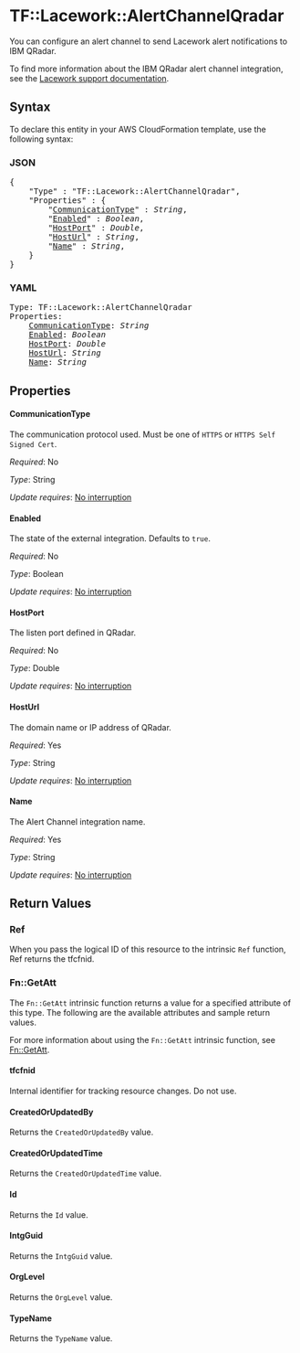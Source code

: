 # TF::Lacework::AlertChannelQradar

You can configure an alert channel to send Lacework alert notifications to IBM QRadar.

To find more information about the IBM QRadar alert channel integration, see the [Lacework support documentation](https://support.lacework.com/hc/en-us/articles/360056898693-IBM-QRadar).

## Syntax

To declare this entity in your AWS CloudFormation template, use the following syntax:

### JSON

<pre>
{
    "Type" : "TF::Lacework::AlertChannelQradar",
    "Properties" : {
        "<a href="#communicationtype" title="CommunicationType">CommunicationType</a>" : <i>String</i>,
        "<a href="#enabled" title="Enabled">Enabled</a>" : <i>Boolean</i>,
        "<a href="#hostport" title="HostPort">HostPort</a>" : <i>Double</i>,
        "<a href="#hosturl" title="HostUrl">HostUrl</a>" : <i>String</i>,
        "<a href="#name" title="Name">Name</a>" : <i>String</i>,
    }
}
</pre>

### YAML

<pre>
Type: TF::Lacework::AlertChannelQradar
Properties:
    <a href="#communicationtype" title="CommunicationType">CommunicationType</a>: <i>String</i>
    <a href="#enabled" title="Enabled">Enabled</a>: <i>Boolean</i>
    <a href="#hostport" title="HostPort">HostPort</a>: <i>Double</i>
    <a href="#hosturl" title="HostUrl">HostUrl</a>: <i>String</i>
    <a href="#name" title="Name">Name</a>: <i>String</i>
</pre>

## Properties

#### CommunicationType

The communication protocol used. Must be one of `HTTPS` or `HTTPS Self Signed Cert`.

_Required_: No

_Type_: String

_Update requires_: [No interruption](https://docs.aws.amazon.com/AWSCloudFormation/latest/UserGuide/using-cfn-updating-stacks-update-behaviors.html#update-no-interrupt)

#### Enabled

The state of the external integration. Defaults to `true`.

_Required_: No

_Type_: Boolean

_Update requires_: [No interruption](https://docs.aws.amazon.com/AWSCloudFormation/latest/UserGuide/using-cfn-updating-stacks-update-behaviors.html#update-no-interrupt)

#### HostPort

The listen port defined in QRadar.

_Required_: No

_Type_: Double

_Update requires_: [No interruption](https://docs.aws.amazon.com/AWSCloudFormation/latest/UserGuide/using-cfn-updating-stacks-update-behaviors.html#update-no-interrupt)

#### HostUrl

The domain name or IP address of QRadar.

_Required_: Yes

_Type_: String

_Update requires_: [No interruption](https://docs.aws.amazon.com/AWSCloudFormation/latest/UserGuide/using-cfn-updating-stacks-update-behaviors.html#update-no-interrupt)

#### Name

The Alert Channel integration name.

_Required_: Yes

_Type_: String

_Update requires_: [No interruption](https://docs.aws.amazon.com/AWSCloudFormation/latest/UserGuide/using-cfn-updating-stacks-update-behaviors.html#update-no-interrupt)

## Return Values

### Ref

When you pass the logical ID of this resource to the intrinsic `Ref` function, Ref returns the tfcfnid.

### Fn::GetAtt

The `Fn::GetAtt` intrinsic function returns a value for a specified attribute of this type. The following are the available attributes and sample return values.

For more information about using the `Fn::GetAtt` intrinsic function, see [Fn::GetAtt](https://docs.aws.amazon.com/AWSCloudFormation/latest/UserGuide/intrinsic-function-reference-getatt.html).

#### tfcfnid

Internal identifier for tracking resource changes. Do not use.

#### CreatedOrUpdatedBy

Returns the <code>CreatedOrUpdatedBy</code> value.

#### CreatedOrUpdatedTime

Returns the <code>CreatedOrUpdatedTime</code> value.

#### Id

Returns the <code>Id</code> value.

#### IntgGuid

Returns the <code>IntgGuid</code> value.

#### OrgLevel

Returns the <code>OrgLevel</code> value.

#### TypeName

Returns the <code>TypeName</code> value.

